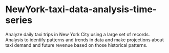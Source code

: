 # NewYork-taxi-data-analysis-time-series
Analyze daily taxi trips in New York City using a large set of records. Analysis to identify patterns and trends in data and make projections about taxi demand and future revenue based on those historical patterns.
